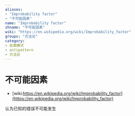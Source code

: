 ```yaml
---
aliases:
- "Improbability factor"
- "不可能因素"
name: "Improbability factor"
zhname: "不可能因素"
wiki: "https://en.wikipedia.org/wiki/Improbability_factor"
groups: "方法论"
category:
- 反面模式
- antipattern
- 方法论
---
```


# 不可能因素

* [wiki:https://en.wikipedia.org/wiki/Improbability_factor](https://en.wikipedia.org/wiki/Improbability_factor)

认为已知的错误不可能发生